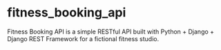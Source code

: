 # fitness_booking_api
Fitness Booking API is a simple RESTful API built with Python + Django + Django REST Framework for a fictional fitness studio.
